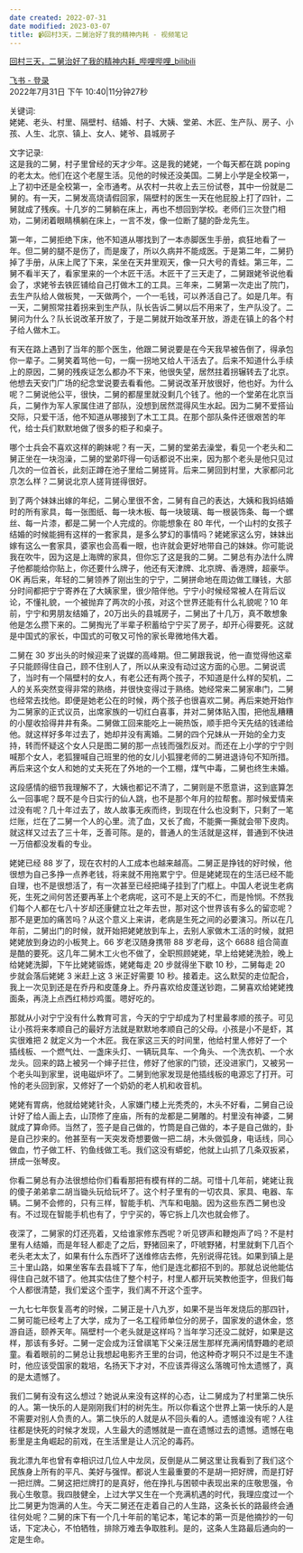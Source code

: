 ```yaml
---
date created: 2022-07-31
date modified: 2023-03-07
title: 📹回村3天，二舅治好了我的精神内耗 - 视频笔记
---
```


[回村三天，二舅治好了我的精神内耗_哔哩哔哩_bilibili](https://www.bilibili.com/video/BV1MN4y177PB?vd_source=c16ee9cfb2023d2af8428dbfe604b72f)

[飞书 - 登录](https://yz3vq78x1p.feishu.cn/minutes/obcni5cf27d4vd85xv82vje5)  
2022年7月31日 下午 10:40|11分钟27秒

关键词:  
姥姥、老头、村里、隔壁村、结婚、村子、大姨、堂弟、木匠、生产队、房子、小孩、人生、北京、镇上、女人、姥爷、县城房子

文字记录:  
这是我的二舅，村子里曾经的天才少年。这是我的姥姥，一个每天都在跳 poping 的老太太。他们在这个老屋生活。见他的时候还没美国。二舅上小学是全校第一，上了初中还是全校第一，全市通考。从农村一共收上去三份试卷，其中一份就是二舅的。有一天，二舅发高烧请假回家，隔壁村的医生一天在他屁股上打了四针，二舅就成了残疾。十几岁的二舅躺在床上，再也不想回到学校。老师们三次登门相劝，二舅闭着眼睛横躺在床上，一言不发，像一位断了腿的卧龙先生。

第一年，二舅拒绝下床，他不知道从哪找到了一本赤脚医生手册，疯狂地看了一年。但二舅的腿不是伤了，而是废了，所以久病并不能成医。于是第二年，二舅扔掉了手册，从床上爬了下来，呆坐在天井里观天，像一只大号的青蛙。第三年，二舅不看半天了，看家里来的一个木匠干活。木匠干了三天走了，二舅跟姥爷说他看会了，求姥爷去铁匠铺给自己打做木工的工具。三年来，二舅第一次走出了院门，去生产队给人做板凳，一天做两个，一个一毛钱，可以养活自己了。如是几年。有一天，二舅照常拄着拐来到生产队，队长告诉二舅以后不用来了，生产队没了。二舅问为什么？队长说改革开放了，于是二舅就开始改革开放，游走在镇上的各个村子给人做木工。

有天在路上遇到了当年的那个医生，他跟二舅说要是在今天我早被告倒了，得承包你一辈子。二舅笑着骂他一句，一瘸一拐地又给人干活去了。后来不知道什么手续上的原因，二舅的残疾证怎么都办不下来，他很失望，居然拄着拐辗转去了北京。他想去天安门广场的纪念堂说要去看看他。二舅说改革开放很好，他也好。为什么呢？二舅说他公平，很快，二舅的都屋里就没剩几个钱了。他的一个堂弟在北京当兵，二舅作为军人家属住进了部队，没想到居然混得风生水起。因为二舅不爱搭讪交际，只爱干活，他不知道从哪接到了木工工具。在那个部队条件还很艰苦的年代，给士兵们默默地做了很多的柜子和桌子。

哪个士兵会不喜欢这样的齁妹呢？有一天，二舅的堂弟去澡堂，看见一个老头和二舅正坐在一块泡澡，二舅的堂弟吓得一句话都说不出来，因为那个老头是他只见过几次的一位首长，此刻正蹲在池子里给二舅搓背。后来二舅回到村里，大家都问北京怎么样？二舅说北京人搓背搓得很好。

到了两个妹妹出嫁的年纪，二舅心里很不舍，二舅有自己的表达，大姨和我妈结婚时的所有家具，每一张图纸、每一块木板、每一块玻璃、每一根装饰条、每一个螺丝、每一片漆，都是二舅一个人完成的。你能想象在 80 年代，一个山村的女孩子结婚的时候能拥有这样的一套家具，是多么梦幻的事情吗？姥姥家这么穷，妹妹出嫁有这么一套家具，婆家也会高看一眼，也许就会更好地带自己的妹妹。你可能说我在吹牛，因为这是上海牌的家具，但你忘了这是我的二舅。二舅总有办法什么牌子他都能给你贴上，你还要什么牌子，他还有天津牌、北京牌、香港牌，超豪华。OK 再后来，年轻的二舅领养了刚出生的宁宁，二舅拼命地在周边做工赚钱，大部分时间都把宁宁寄养在了大姨家里，很少陪伴他。宁宁小时候经常被人在背后议论，不懂礼貌，一个被抛弃了两次的小孩，对这个世界还能有什么礼貌呢？10 年前，宁宁和男朋友结婚了，20万出头的县城房子，二舅出了十几万，真不敢想象他是怎么攒下来的。二舅掏光了半辈子积蓄给宁宁买了房子，却开心得要死。这就是中国式的家长，中国式的可敬又可怜的家长卑微地伟大着。

二舅在 30 岁出头的时候迎来了说媒的高峰期。但二舅跟我说，他一直觉得他这辈子只能顾得住自己，顾不住别人了，所以从来没有动过这方面的心思。二舅说谎了，当时有一个隔壁村的女人，有老公还有两个孩子，不知道是什么样的契机，二人的关系突然变得非常的熟络，并很快变得过于熟络。她经常来二舅家串门，二舅也经常去找他。即便是她老公在的时候，两个孩子也很喜欢二舅。再后来她开始作为二舅家的正式议员，出席家族的一切红白喜事，并对二舅体贴入围，把他乱糟糟的小屋收拾得井井有条。二舅做工回来能吃上一碗热饭，顺手把今天先结的钱递给他。就这样好多年过去了，她却并没有离婚。二舅的四个兄妹从一开始的全力支持，转而怀疑这个女人只是图二舅的那一点钱而强烈反对。而还在上小学的宁宁则喊那个女人，老狐狸喊自己班里的他的女儿小狐狸老师的二舅进退诗句不知所措。再后来这个女人和她的丈夫死在了外地的一个工棚，煤气中毒，二舅也终生未婚。

这段感情的细节我理解不了，大姨也都记不清了，二舅则是不愿意讲，这到底算怎么一回事呢？既不是今日实行的仙人跳，也不是那个年月的拉帮套。那时候爱情来过没有呢？几十年过去了，故人故事无疾而终，到现在什么也没剩下，只剩了一笔烂账，烂在了二舅一个人的心里。流了血，又长了痂，不能撕一撕就会带下皮肉。就这样又过去了三十年，乏善可陈。是的，普通人的生活就是这样，普通到不快进一万倍都没发看的专业。

姥姥已经 88 岁了，现在农村的人工成本也越来越高。二舅正是挣钱的好时候，他很想为自己多挣一点养老钱，将来就不用拖累宁宁。但是姥姥现在的生活已经不能自理，也不是很想活了，有一次甚至已经把绳子挂到了门框上。中国人老说生老病死，生死之间何苦还要再革上个老病呢，这可不是上天的不仁，而是怜悯。不然我们每个人都在七八十岁却还康健立壮之年去世，那对这个世界该有多么的留恋呢？那不是更加的痛苦吗？从这个意义上来讲，老病是生死之间的必要演习。所以在几年前，二舅出门的时候，就开始把姥姥放到车上，去别人家做木工活的时候，就把姥姥放到身边的小板凳上。66 岁老汉随身携带 88 岁老母，这个 6688 组合简直是酷的要死。这几年二舅木工火也不做了，全职照顾姥姥，早上给姥姥洗脸，晚上给姥姥洗脚，下午比姥姥锻炼，姥姥每走 20 步就得坐下歇 10 秒，二舅每走 20 步就会落后姥姥 3 米赶上这 3 米正好需要 10 秒。接着走。这么默契的走位配合，我上一次见到还是在乔丹和皮蓬身上。乔丹喜欢给皮蓬送钞跑，二舅喜欢给姥姥拽面条，再浇上点西红柿炒鸡蛋。嗯好吃的。

那就从小对宁宁没有什么教育可言，今天的宁宁却成为了村里最孝顺的孩子。可见让小孩将来孝顺自己的最好方法就是默默地孝顺自己的父母。小孩是小不是虾，其实很难把 2 就定义为一个木匠。我在家这三天的时间里，他给村里人修好了一个插线板、一个燃气灶、一盏床头灯、一辆玩具车、一个角头、一个洗衣机、一个水龙头。回来的路上被另一个婶子拦住，修好了他家的门锁，还没进家门，又被另一个老头叫到家里，说电磁炉坏了。二舅到他家发现是他插线板的电源忘了打开。可怜的老头回到家，又修好了一个奶奶的老人机和收音机。

姥姥有胃病，他就给姥姥针灸，人家嫌门楼上光秃秃的，木头不好看，二舅自己设计好了给人画上去，山顶修了座庙，所有的龙都是二舅雕的。村里没有神婆，二舅就成了算命师。当然了，签子是自己做的，竹筒是自己做的，本子是自己做的，卦是自己抄来的。他甚至有一天突发奇想要做一把二胡，木头做弧身，电话线，同心做血，竹子做工杆、钓鱼线做工毛。我们这没有蟒蛇，他就上山抓了几条双扳紧，拼成一张琴皮。

你看二舅总有办法很想给你们看看那把有模有样的二胡。可惜十几年前，姥姥让我的傻子弟弟拿二胡当锄头玩给玩坏了。这个村子里有的一切农具、家具、电器、车辆。二舅不会修的，只有三样，智能手机、汽车和电脑。因为这些东西二舅也没有。不过现在智能手机也有了，宁宁买的，等它拆上几次也就会修了。

夜深了，二舅家的灯还亮着，又给谁家修东西呢？听见锣声和鞭炮声了吗？不是村里有人结婚，而是年轻人都走了之后，野猪回来了，吓唬野猪，村里就剩下几百个老头老太太了，如果有什么东西坏了送维修店去修，先别说得花钱。如果到镇上是三十里山路，如果坐客车去县城下了车，他们是连北都招不到的。那就总说他能估得住自己就不错了。他其实估住了整个村子，村里人都开玩笑教他歪字，但我们每个人都很清楚，我们爱这个歪字，我们离不开这个歪字。

一九七七年恢复高考的时候，二舅正是十八九岁，如果不是当年发烧后的那四针，二舅可能已经考上了大学，成为了一名工程师单位分的房子，国家发的退休金，悠游自适，颐养天年。隔壁村一个老头就是这样吗？当年学习还没二就好，如果是这样，那该有多好。二舅一定会成为汪曾祺笔下父亲汪居生那样充满闲情野趣的老顽童。看着眼前的二舅总让我想起电影齐王里的台词，他这种奇才啊只不过是生不逢时，他应该受国家的栽培，名扬天下才对，不应该弄得这么落魄可怜太遗憾了，真的是太遗憾了。

我们二舅有没有这么想过？她说从来没有这样的心态，让二舅成为了村里第二快乐的人。第一快乐的人是刚刚我们村的树先生。所以你看这个世界上第一快乐的人是不需要对别人负责的人。第二快乐的人就是从不回头看的人。遗憾谁没有呢？人往往都是快死的时候才发现，人生最大的遗憾就是一直在遗憾过去的遗憾。遗憾在电影里是主角崛起的前戏，在生活里是让人沉沦的毒药。

我北漂九年也曾有幸相识过几位人中龙凤，反倒是从二舅这里让我看到了我们这个民族身上所有的平凡、美好与强悍。都说人生最重要的不是胡一把好牌，而是打好一把烂牌。二舅这把烂牌打的是真好，他在挣扎与困顿中表现出来的庄敬思强，令我心生敬意。我四肢健全，上过大学又生在一个充满机遇的时代，我理应度过一个比二舅更为饱满的人生。今天二舅还在走着自己的人生路，这条长长的路最终会通往何处呢？二舅的床下有一个几十年前的笔记本，笔记本的第一页是他摘抄的一句话，下定决心，不怕牺牲，排除万难去争取胜利。是的，这条人生路最后通向的一定是生命。
